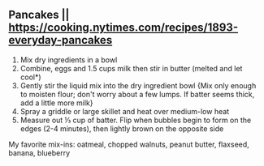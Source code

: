 ## Pancakes || https://cooking.nytimes.com/recipes/1893-everyday-pancakes

1. Mix dry ingredients in a bowl
2. Combine, eggs and 1.5 cups milk then stir in butter (melted and let cool*)
3. Gently stir the liquid mix into the dry ingredient bowl {Mix only enough to moisten flour; don't worry about a few lumps. If batter seems thick, add a little more milk}
4. Spray a griddle or large skillet and heat over medium-low heat
5. Measure out ⅓ cup of batter. Flip when bubbles begin to form on the edges (2-4 minutes), then lightly brown on the opposite side

My favorite mix-ins: oatmeal, chopped walnuts, peanut butter, flaxseed, banana, blueberry